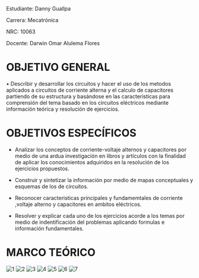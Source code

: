                                      
Estudiante: Danny Guallpa

Carrera: Mecatrónica

NRC: 10063

Docente: Darwin Omar Alulema Flores


# OBJETIVO GENERAL

• Describir y desarrollar los circuitos y hacer el uso de los metodos aplicados a circuitos de corriente alterna y el calculo de capacitores partiendo de su estructura y basándose en las características para comprensión del tema basado en los circuitos eléctricos mediante información teórica y resolución de ejercicios.

# OBJETIVOS ESPECÍFICOS

- Analizar los conceptos de corriente-voltaje alternos y capacitores por medio de una ardua investigación en libros y artículos con la finalidad de aplicar los conocimientos adquiridos en la resolución de los ejercicios propuestos.

- Construir y sintetizar la información por medio de mapas conceptuales y esquemas de los de circuitos.

- Reconocer caracteristicas principales y fundamemtales de corriente ,voltaje alterno y capacitores en ambitos eléctricos.

- Resolver y explicar cada uno de los ejercicios acorde a los temas por medio de indentificación del problemas aplicando formulas e información fundamentales.

# MARCO TEÓRICO

![1](https://user-images.githubusercontent.com/117873786/211457597-a5c6c84a-36df-460c-a58f-808358bb4f63.png)
![2](https://user-images.githubusercontent.com/117873786/211457599-6335400d-6a5a-4c29-9746-fb3becccdd01.png)
![3](https://user-images.githubusercontent.com/117873786/211457600-025715b1-42bb-41f1-9fd9-7588e394d4bc.png)
![4](https://user-images.githubusercontent.com/117873786/211457603-f6740999-15e2-447d-8a9d-eeaaad91a070.png)
![5](https://user-images.githubusercontent.com/117873786/211457604-633c9619-7c34-4ea0-8689-72b51b418666.png)
![6](https://user-images.githubusercontent.com/117873786/211457605-6e43ec1f-9dab-4713-af93-81285f862c3e.png)
![7](https://user-images.githubusercontent.com/117873786/211457607-feceb474-ef9c-489b-9735-2aa1329cedab.png)
